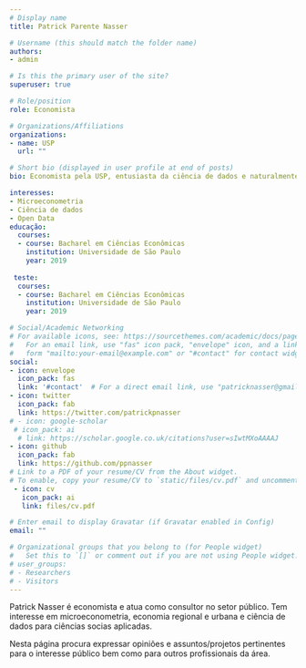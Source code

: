 ```yaml
---
# Display name
title: Patrick Parente Nasser

# Username (this should match the folder name)
authors:
- admin

# Is this the primary user of the site?
superuser: true

# Role/position
role: Economista

# Organizations/Affiliations
organizations:
- name: USP
  url: ""

# Short bio (displayed in user profile at end of posts)
bio: Economista pela USP, entusiasta da ciência de dados e naturalmente curioso.

interesses:
- Microeconometria
- Ciência de dados
- Open Data
educação:
  courses:
  - course: Bacharel em Ciências Econômicas
    institution: Universidade de São Paulo
    year: 2019
 
 teste:
  courses:
  - course: Bacharel em Ciências Econômicas
    institution: Universidade de São Paulo
    year: 2019

# Social/Academic Networking
# For available icons, see: https://sourcethemes.com/academic/docs/page-builder/#icons
#   For an email link, use "fas" icon pack, "envelope" icon, and a link in the
#   form "mailto:your-email@example.com" or "#contact" for contact widget.
social:
- icon: envelope
  icon_pack: fas
  link: '#contact'  # For a direct email link, use "patricknasser@gmail.com".
- icon: twitter
  icon_pack: fab
  link: https://twitter.com/patrickpnasser
# - icon: google-scholar
 # icon_pack: ai
  # link: https://scholar.google.co.uk/citations?user=sIwtMXoAAAAJ
- icon: github
  icon_pack: fab
  link: https://github.com/ppnasser
# Link to a PDF of your resume/CV from the About widget.
# To enable, copy your resume/CV to `static/files/cv.pdf` and uncomment the lines below.
 - icon: cv
   icon_pack: ai
   link: files/cv.pdf

# Enter email to display Gravatar (if Gravatar enabled in Config)
email: ""

# Organizational groups that you belong to (for People widget)
#   Set this to `[]` or comment out if you are not using People widget.
# user_groups:
# - Researchers
# - Visitors
---
```


Patrick Nasser é economista e atua como consultor no setor público. Tem interesse em microeconometria, economia regional e urbana e ciência de dados para ciências socias aplicadas. 

Nesta página procura expressar opiniões e assuntos/projetos pertinentes para o interesse público bem como para outros profissionais da área.
